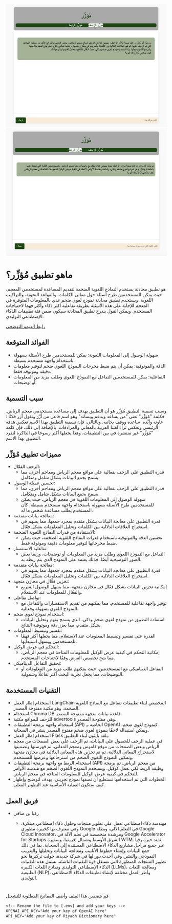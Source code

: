   ![Alt text](./static/images/2.png)
  ![Alt text](./static/images/1.png)
  <div class="about">
    <!-- Application description -->
    <h1>ماهو تطبيق مُؤزِّر؟</h1>
    <p>
    هو تطبيق محادثة يستخدم النماذج اللغوية الضخمة لتقديم المساعدة لمستخدمي المعجم، حيث يمكن للمستخدمين طرح أسئلة حول معاني الكلمات، والقواعد النحوية، والتراكيب اللغوية. ويستخدم تطبيق محادثة نموذج لغوي ضخم غذي بالمعلومات المتوفرة في المعجم للإجابة على هذه الأسئلة بطريقة تفاعلية أكثر ذكاء وأكثر فهما لاحتياجات المستخدم. ويمكن القول يندرج تطبيق المحادثة سيكون ضمن فئة تطبيقات الذكاء الإصطناعي التوليدي.
    </p>
    <p><a href="https://youtu.be/C2UdPdkYDPg?si=o51CRenn0_4OLIeq">رابط الديمو التوضحي</a></p>
    <!-- Expected benefits of the application -->
    <h2>الفوائد المتوقعة</h2>
    <ul>
      <li>سهولة الوصول إلى المعلومات اللغوية: يمكن للمستخدمين طرح الأسئلة بسهولة باستخدام واجهة مستخدم بسيطة.</li>
      <li>الدقة والموثوقية: يمكن أن يتم ضبط مخرجات النموذج اللغوي ضخم لتوفير معلومات دقيقة وموثوقة فقط.</li>
      <li>التفاعلية: يمكن للمستخدمين التفاعل مع النموذج اللغوي وطلب مزيد من المعلومات أو توضيحات.</li>
    </ul>
    <!-- Explanation of the application's name -->
    <h2>سبب التسمية</h2>
    <p>
      وسبب تسمية التطبيق مُؤزِّر هو أن التطبيق يهدف إلى مساعدة مستخدمي معجم الرياض. فكلمة "مُؤزِّر" تعني "من يساعد ويدعم ويساند" وهو اسم فاعل من أَزَّرَ ونقول آزر فلانًا : عاونه وأيَّده، ساعده ووقف بجانبه. وبالتالي، فإن تسمية التطبيق بهذا الاسم تعكس هدفه الرئيسي وتعكس ثراء لغتنا العربية بالمعاني والمرادفات. بالإضافة إلى ذلك، فإن كلمة "مُؤزِّر" غير منتشرة في بين التطبيقات، وهذا يجعلها أكثر رسوخا في الذاكرة لتفرد التطبيق بهذا الاسم.
    </p>
    <!-- Features of the application listed with explanations -->
    <h2>مميزات تطبيق مُؤزِّر</h2>
    <ul>
      <li>الزحف الفعّال:
        <ul>
            <li>قدرة التطبيق على الزحف بفعالية على مواقع معجم الرياض ومعاجم أخرى، مما يسمح بجمع البيانات بشكل شامل ومتكامل.</li>
        </ul>
    </li>
      <li>تحسين عميلة الوصول:
            <ul>
                <li>قدرة التطبيق على الزحف بفعالية على مواقع معجم الرياض ومعاجم أخرى، مما يسمح بجمع البيانات بشكل شامل ومتكامل.</li>
                <li>سهولة الوصول إلى المعلومات اللغوية في معجم الرياض، حيث يمكن للمستخدمين طرح الأسئلة بسهولة باستخدام واجهة مستخدم بسيطة، كأن المستخدم يطلب مساعدة شخص ما له.</li>
            </ul>
        </li>
        <li>معالجة بيانات متقدمة:
            <ul>
                <li>قدرة التطبيق على معالجة البيانات بشكل متقدم بمجرد جمعها، مما يسهم في استخراج العلاقات الدلالية بين الكلمات وتحليل المعلومات بشكل فعّال.</li>
            </ul>
        </li>
        <li>الاستفادة من قدرات النماذج اللغوية الضخمة:
            <ul>
                <li>تحسين الدقة والموثوقية باستخدام قدرات النماذج اللغوية الضخمة، حيث يمكن ضبط مخرجاتها لتوفير معلومات دقيقة وموثوقة فقط.</li>
            </ul>
        </li>
        <li>تفاعلية الاستفسار:
            <ul>
                <li>التفاعل مع النموذج اللغوي وطلب مزيد من المعلومات أو توضيحات، وربما بعض الصور التوضيحية أيضًا، فذلك يعتمد على النموذج الذي يتم ربطه به.</li>
            </ul>
        </li>      
        <li>معالجة بيانات متقدمة:
            <ul>
                <li>قدرة التطبيق على معالجة البيانات بشكل متقدم بمجرد جمعها، مما يسهم في استخراج العلاقات الدلالية بين الكلمات وتحليل المعلومات بشكل فعّال.</li>
            </ul>
        </li>
        <li>تخزين فعّال في مخازن متجهة:
            <ul>
                <li>إمكانية تخزين البيانات بشكل فعّال في مخازن متجهة، مما يسهل الوصول السريع والفعّال للمعلومات عند الاستعلام.</li>
            </ul>
        </li>
        <li>تواصل تفاعلي:
            <ul>
                <li>توفير واجهة تفاعلية للمستخدم، مما يمكنهم من تقديم الاستفسارات والتفاعل مع النموذج اللغوي بسهولة وفعالية.</li>
            </ul>
        </li>
        <li>استخدام نموذج لغوي ضخم:
            <ul>
                <li>استفادة التطبيق من نموذج لغوي ضخم وذكي، الذي يسمح بفهم وتحليل البيانات بشكل متقدم، مما يعزز دقة وموثوقية النتائج.</li>
            </ul>
        </li>
        <li>تفسير وتبسيط المعلومات:
            <ul>
                <li>القدرة على تفسير وتبسيط المعلومات عند الاستعلام، مما يجعلها أكثر فهمًا للمستخدمين ويسهل استيعابها.</li>
            </ul>
        </li>
        <li>التحكم في عرض الوكيل:
            <ul>
                <li>إمكانية التحكم في كيفية عرض الوكيل للمعلومات المتاحة في معجم الرياض، مما يتيح تخصيص العرض وفقًا لاحتياجات المستخدم.</li>
            </ul>
        </li>
        <li>تحقيق التفاعل الديناميكي:
            <ul>
                <li>التفاعل الديناميكي مع المستخدمين، حيث يمكنهم طلب مزيد من المعلومات أو التوضيحات، مما يجعل تجربة البحث أكثر تفاعلًا وشمولية.</li>
            </ul>
        </li>
    </ul>
    <!-- Technologies used in the application -->
    <h2>التقنيات المستخدمة</h2>
    <ul>
      <li>استخدام إطار العمل LangChain المخصص لبناء تطبيقات تتفاعل مع النماذج اللغوية الضخمة، وهو مكتبة مفتوحة المصدر.</li>
     <li>
      استخدام Chroma DB قاعدة بيانات متجهة مفتوحة المصدر.
      </li>
      <li>
          للزحف للمواقع مكتبة advertools وهي مفتوحة المصدر.
      </li>
      <li>استخدام واجهة برمجة التطبيقات (API) الخاصة بـ OpenAI كنموذج لغوي ضخم، ويمكن استبداله لاحقًا بنموذج لغوي ضخم مفتوح المصدر ينشر في السحابة.</li>
      <li>استخدام إطار العمل Flask بلغة بايثون لبناء التطبيق.</li>
      <li>في عملية الزحف للحصول على البيانات، تم الزحف على بعض الصفحات من معجم الرياض وبعض الصفحات من موقع قاموس ومعجم المعاني. تم فهرستها وتضمينها لاستخراج المعاني الدلالية، ثم تم تخزين هذه المعاني الدلالية  في مخازن متجهة وتمكين النموذج اللغوي الضخم من استرجاعها وعرضها للمستخدم.</li>
      <li>استخدام الربط مع واجهة برمجة التطبيقات (API) من معجم الرياض. تم برمجة وظيفة الربط لكي تعمل كوكيل. ويستخدم النموذج اللغوي الضخم مع هندسة الأوامر للتحكم في كيفية عرض الوكيل للمعلومات المتاحة في معجم الرياض.</li>
      <li>الخطوات التي تم استخدامها نستطيع أن نصفها نموذج تجريبي، يهدف لتوضيح وإظهار كيف ستكون العملية الأساسية عند التطوير الفعلي.</li>
   </ul>

  <h2>فريق العمل</h2>
  <ul>
    <li> رقيا بن صافي </li>
      <ul>
        <li>
         مهندسة ذكاء اصطناعي تعمل على تطوير منتجات وحلول ذكاء اصطناعي مبتكرة. وهي معترف بها كخبيرة مطوري Google في التعلم الآلي، وبطلة Google Cloud Innovator، ومرشدة متخصصة في تعلم الآلة في Google Accelerator for Startups الشرق الأوسط وشمال إفريقيا، وسفيرة WTM.
        تمتد خبرة رقيا عبر جميع مراحل مشاريع الذكاء الاصطناعي المستندة إلى السحابة، بما في ذلك جمع البيانات وإنشاء خطوط الأنابيب ومعالجة البيانات وتحليلها والتدريب النموذجي والنشر. وفي أحدث دور لها في شركة جديدة، حولت تركيزها نحو تطوير المنتجات المتطورة التي تستغل قوة التقنيات الناشئة. تشمل هذه التقنيات الذكاء الإصطناعي التوليدي ونماذج اللغات الكبيرة (LLMs)، ومعالجة اللغات الطبيعية (NLP)، وأطر العمل مختلفة لإنشاء تطبيقات الذكاء الاصطناعي التوليدي.
        </li>
      </ul>
  </ul>
  </div>

#
  
  قم بتضمين هذا الملف وأضف المفاتيح المطلوبة للتشغيل 

```
<!-- Rename the file to [.env] and add your keys -->
OPENAI_API_KEY="Add your key of OpenAI here"
API_KEY="Add your key of Riyadh Dictionary here"
```
